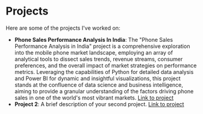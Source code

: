 # Projects

Here are some of the projects I've worked on:

- **Phone Sales Performance Analysis In India**: The "Phone Sales Performance Analysis in India" project is a comprehensive exploration into the mobile phone market landscape, employing an array of analytical tools to dissect sales trends, revenue streams, consumer preferences, and the overall impact of market strategies on performance metrics. Leveraging the capabilities of Python for detailed data analysis and Power BI for dynamic and insightful visualizations, this project stands at the confluence of data science and business intelligence, aiming to provide a granular understanding of the factors driving phone sales in one of the world's most vibrant markets. [Link to project](#)
- **Project 2**: A brief description of your second project. [Link to project](#)
